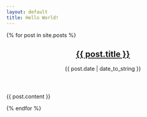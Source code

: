 ```yaml
---
layout: default
title: Hello World!
---
```

{% for post in site.posts %}

<article>
	<header>
		<h2><a href=".{{ post.url }}">{{ post.title }}</a></h2>
		<p>{{ post.date | date_to_string }}</p>
	</header>
	{{ post.content }}
</article>

{% endfor %}
